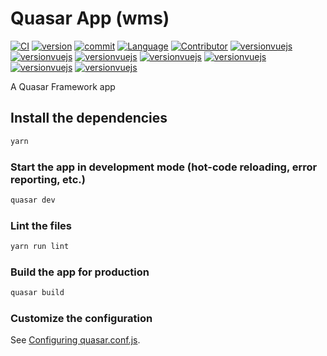 # Quasar App (wms)

[![CI](https://github.com/autoprananda/wms/actions/workflows/main.yml/badge.svg)](https://github.com/autoprananda/wms/actions/workflows/main.yml)
[![version](https://img.shields.io/github/package-json/v/autoprananda/wms)](https://img.shields.io/github/package-json/v/autoprananda/wms)
[![commit](https://img.shields.io/github/last-commit/autoprananda/wms)](https://img.shields.io/github/last-commit/autoprananda/wms)
[![Language](https://img.shields.io/github/languages/count/autoprananda/wms)](https://img.shields.io/github/languages/count/autoprananda/wms)
[![Contributor](https://img.shields.io/badge/contributors-2-brightgreen.svg)](https://github.com/autoprananda/wms/graphs/contributors)
[![versionvuejs](https://img.shields.io/badge/dynamic/json?color=brightgreen&url=https://raw.githubusercontent.com/autoprananda/wms/main/package.json&query=$.engines.yarn&label=yarn&logo=yarn)](https://classic.yarnpkg.com/en/)
[![versionvuejs](https://img.shields.io/badge/dynamic/json?color=brightgreen&url=https://raw.githubusercontent.com/autoprananda/wms/main/package.json&query=$.devDependencies.eslint&label=eslint&logo=eslint)](https://www.npmjs.com/package/eslint)
[![versionvuejs](https://img.shields.io/badge/dynamic/json?color=brightgreen&url=https://raw.githubusercontent.com/autoprananda/wms/main/package.json&query=$.dependencies.quasar&label=quasar&logo=quasar)](https://quasar.dev/)
[![versionvuejs](https://img.shields.io/badge/dynamic/json?color=brightgreen&url=https://raw.githubusercontent.com/autoprananda/wms/main/package.json&query=$.dependencies['vue-apollo']&label=vue-apollo&logo=vue-apollo)](https://apollo.vuejs.org/)
[![versionvuejs](https://img.shields.io/badge/dynamic/json?color=brightgreen&url=https://raw.githubusercontent.com/autoprananda/wms/main/package.json&query=$.dependencies.graphql&label=graphql&logo=graphql)](https://www.npmjs.com/package/graphql)
[![versionvuejs](https://img.shields.io/badge/dynamic/json?color=brightgreen&url=https://raw.githubusercontent.com/autoprananda/wms/main/package.json&query=$.dependencies.jsonwebtoken&label=jsonwebtoken&logo=jsonwebtoken)](https://www.npmjs.com/package/graphql)
[![versionvuejs](https://img.shields.io/badge/dynamic/json?color=brightgreen&url=https://raw.githubusercontent.com/autoprananda/wms/main/package.json&query=$.dependencies.bcryptjs&label=bcryptjs&logo=bcryptjs)](https://www.npmjs.com/package/bcryptjs)

A Quasar Framework app

## Install the dependencies

```bash
yarn
```

### Start the app in development mode (hot-code reloading, error reporting, etc.)

```bash
quasar dev
```

### Lint the files

```bash
yarn run lint
```

### Build the app for production

```bash
quasar build
```

### Customize the configuration

See [Configuring quasar.conf.js](https://v1.quasar.dev/quasar-cli/quasar-conf-js).
